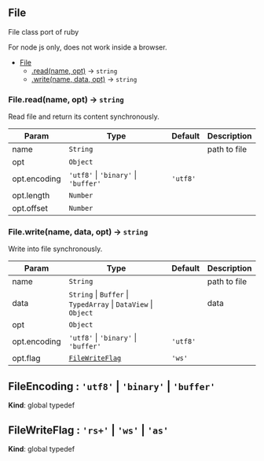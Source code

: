 <a name="String"></a>

## File
File class port of ruby

For node js only, does not work inside a browser.

* [File](#File)
    * [.read(name, opt)](#File.read) &rarr; <code>string</code>
    * [.write(name, data, opt)](#File.write) &rarr; <code>string</code>

<a name="File.read"></a>

### File.read(name, opt) &rarr; <code>string</code>
Read file and return its content synchronously.

| Param | Type | Default | Description |
| --- | --- | --- | --- |
| name | <code>String</code> |  | path to file |
| opt | <code>Object</code> |  |  |
| opt.encoding | <code>&#x27;utf8&#x27;</code> \| <code>&#x27;binary&#x27;</code> \| <code>&#x27;buffer&#x27;</code> | <code>&#x27;utf8&#x27;</code> |  |
| opt.length | <code>Number</code> |  |  |
| opt.offset | <code>Number</code> |  |  |

<a name="File.write"></a>

### File.write(name, data, opt) &rarr; <code>string</code>
Write into file synchronously.

| Param | Type | Default | Description |
| --- | --- | --- | --- |
| name | <code>String</code> |  | path to file |
| data | <code>String</code> \| <code>Buffer</code> \| <code>TypedArray</code> \| <code>DataView</code> \| <code>Object</code> |  | data |
| opt | <code>Object</code> |  |  |
| opt.encoding | <code>&#x27;utf8&#x27;</code> \| <code>&#x27;binary&#x27;</code> \| <code>&#x27;buffer&#x27;</code> | <code>&#x27;utf8&#x27;</code> |  |
| opt.flag | [<code>FileWriteFlag</code>](#FileWriteFlag) | <code>&#x27;ws&#x27;</code> |  |

<a name="FileEncoding"></a>

## FileEncoding : <code>&#x27;utf8&#x27;</code> \| <code>&#x27;binary&#x27;</code> \| <code>&#x27;buffer&#x27;</code>
**Kind**: global typedef  
<a name="FileWriteFlag"></a>

## FileWriteFlag : <code>&#x27;rs+&#x27;</code> \| <code>&#x27;ws&#x27;</code> \| <code>&#x27;as&#x27;</code>
**Kind**: global typedef  
